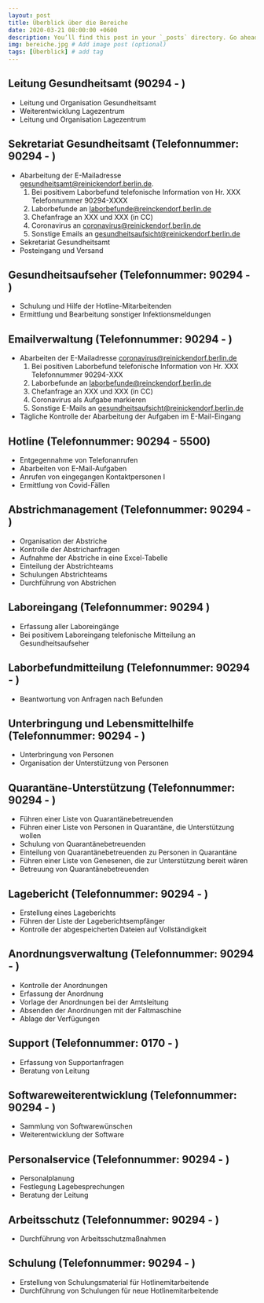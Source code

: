 ```yaml
---
layout: post
title: Überblick über die Bereiche
date: 2020-03-21 08:00:00 +0600
description: You’ll find this post in your `_posts` directory. Go ahead and edit it and re-build the site to see your changes. # Add post description (optional)
img: bereiche.jpg # Add image post (optional)
tags: [Überblick] # add tag
---
```


## Leitung Gesundheitsamt (90294 - )
* Leitung und Organisation Gesundheitsamt 
* Weiterentwicklung Lagezentrum
* Leitung und Organisation Lagezentrum

## Sekretariat Gesundheitsamt (Telefonnummer: 90294 - )
* Abarbeitung der E-Mailadresse gesundheitsamt@reinickendorf.berlin.de. 
  1. Bei positivem Laborbefund telefonische Information von Hr. XXX Telefonnummer 90294-XXXX
  1. Laborbefunde an laborbefunde@reinckendorf.berlin.de
  1. Chefanfrage an XXX und XXX (in CC)
  1. Coronavirus an coronavirus@reinickendorf.berlin.de
  1. Sonstige Emails an gesundheitsaufsicht@reinickendorf.berlin.de
* Sekretariat Gesundheitsamt
* Posteingang und Versand

## Gesundheitsaufseher (Telefonnummer: 90294 - )
* Schulung und Hilfe der Hotline-Mitarbeitenden
* Ermittlung und Bearbeitung sonstiger Infektionsmeldungen

## Emailverwaltung (Telefonnummer: 90294 - )
* Abarbeiten der E-Mailadresse coronavirus@reinickendorf.berlin.de
  1. Bei positiven Laborbefund telefonische Information von Hr. XXX Telefonnummer 90294-XXX
  1. Laborbefunde an laborbefunde@reinckendorf.berlin.de
  1. Chefanfrage an XXX und XXX (in CC)
  1. Coronavirus als Aufgabe markieren
  1. Sonstige E-Mails an gesundheitsaufsicht@reinickendorf.berlin.de
* Tägliche Kontrolle der Abarbeitung der Aufgaben im E-Mail-Eingang  

## Hotline (Telefonnummer: 90294 - 5500)
* Entgegennahme von Telefonanrufen
* Abarbeiten von E-Mail-Aufgaben
* Anrufen von eingegangen Kontaktpersonen I
* Ermittlung von Covid-Fällen

## Abstrichmanagement (Telefonnummer: 90294 - )
* Organisation der Abstriche
* Kontrolle der Abstrichanfragen
* Aufnahme der Abstriche in eine Excel-Tabelle
* Einteilung der Abstrichteams
* Schulungen Abstrichteams
* Durchführung von Abstrichen

## Laboreingang (Telefonnummer: 90294 )
* Erfassung aller Laboreingänge
* Bei positivem Laboreingang telefonische Mitteilung an Gesundheitsaufseher

## Laborbefundmitteilung (Telefonnummer: 90294 - )
* Beantwortung von Anfragen nach Befunden

## Unterbringung und Lebensmittelhilfe (Telefonnummer: 90294 - )
* Unterbringung von Personen
* Organisation der Unterstützung von Personen 

## Quarantäne-Unterstützung (Telefonnummer: 90294 - )
* Führen einer Liste von Quarantänebetreuenden
* Führen einer Liste von Personen in Quarantäne, die Unterstützung wollen
* Schulung von Quarantänebetreuenden 
* Einteilung von Quarantänebetreuenden zu Personen in Quarantäne
* Führen einer Liste von Genesenen, die zur Unterstützung bereit wären
* Betreuung von Quarantänebetreuenden

## Lagebericht (Telefonnummer: 90294 - )
* Erstellung eines Lageberichts
* Führen der Liste der Lageberichtsempfänger
* Kontrolle der abgespeicherten Dateien auf Vollständigkeit

## Anordnungsverwaltung (Telefonnummer: 90294 - )
* Kontrolle der Anordnungen
* Erfassung der Anordnung
* Vorlage der Anordnungen bei der Amtsleitung
* Absenden der Anordnungen mit der Faltmaschine
* Ablage der Verfügungen

## Support (Telefonnummer: 0170 - )
* Erfassung von Supportanfragen
* Beratung von Leitung

## Softwareweiterentwicklung (Telefonnummer: 90294 - )
* Sammlung von Softwarewünschen
* Weiterentwicklung der Software

## Personalservice (Telefonnummer: 90294 - )
* Personalplanung
* Festlegung Lagebesprechungen
* Beratung der Leitung 

## Arbeitsschutz (Telefonnummer: 90294 - )
* Durchführung von Arbeitsschutzmaßnahmen

## Schulung (Telefonnummer: 90294 - )
* Erstellung von Schulungsmaterial für Hotlinemitarbeitende
* Durchführung von Schulungen für neue Hotlinemitarbeitende
